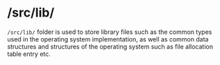 # /src/lib/

`/src/lib/` folder is used to store library files such as the common types used in the operating system implementation, as well as common data structures and structures of the operating system such as file allocation table entry etc.
